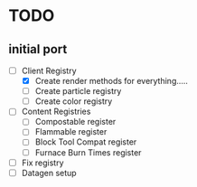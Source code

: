 # TODO

## initial port

- [ ] Client Registry
  - [x] Create render methods for everything.....
  - [ ] Create particle registry 
  - [ ] Create color registry
- [ ] Content Registries
  - [ ] Compostable register
  - [ ] Flammable register
  - [ ] Block Tool Compat register
  - [ ] Furnace Burn Times register
- [ ] Fix registry
- [ ] Datagen setup